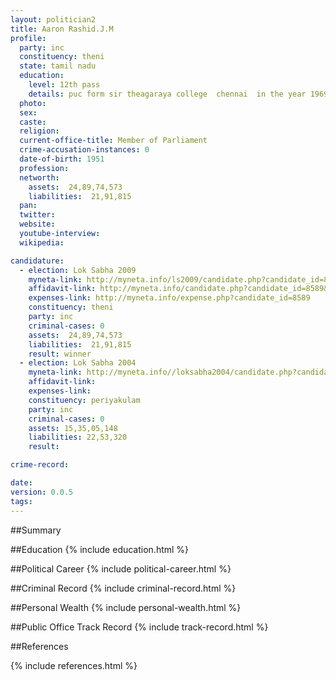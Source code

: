 ```yaml
---
layout: politician2
title: Aaron Rashid.J.M
profile: 
  party: inc
  constituency: theni
  state: tamil nadu
  education: 
    level: 12th pass
    details: puc form sir theagaraya college  chennai  in the year 1969
  photo: 
  sex: 
  caste: 
  religion: 
  current-office-title: Member of Parliament
  crime-accusation-instances: 0
  date-of-birth: 1951
  profession: 
  networth: 
    assets:  24,89,74,573
    liabilities:  21,91,815
  pan: 
  twitter: 
  website: 
  youtube-interview: 
  wikipedia: 

candidature: 
  - election: Lok Sabha 2009
    myneta-link: http://myneta.info/ls2009/candidate.php?candidate_id=8589
    affidavit-link: http://myneta.info/candidate.php?candidate_id=8589&scan=original
    expenses-link: http://myneta.info/expense.php?candidate_id=8589
    constituency: theni 
    party: inc
    criminal-cases: 0
    assets:  24,89,74,573
    liabilities:  21,91,815
    result: winner 
  - election: Lok Sabha 2004
    myneta-link: http://myneta.info//loksabha2004/candidate.php?candidate_id=3587
    affidavit-link: 
    expenses-link: 
    constituency: periyakulam 
    party: inc
    criminal-cases: 0
    assets: 15,35,05,148
    liabilities: 22,53,320
    result:  

crime-record: 

date: 
version: 0.0.5
tags: 
---
```

##Summary


##Education
{% include education.html %}


##Political Career
{% include political-career.html %}


##Criminal Record
{% include criminal-record.html %}


##Personal Wealth
{% include personal-wealth.html %}


##Public Office Track Record
{% include track-record.html %}


##References


{% include references.html %}